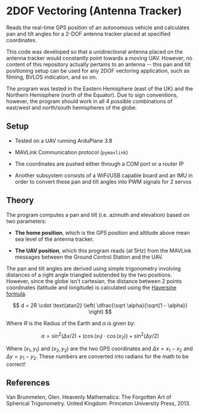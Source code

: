 # 2DOF Vectoring (Antenna Tracker)

Reads the real-time GPS position of an autonomous vehicle and calculates pan and tilt angles for a 2-DOF antenna tracker placed at specified coordinates.

This code was developed so that a unidirectional antenna placed on the antenna tracker would constantly point towards a moving UAV. However, no content of this repository actually pertains to an antenna -- this pan and tilt positioning setup can be used for any 2DOF vectoring application, such as filming, BVLOS indication, and so on. 

The program was tested in the Eastern Hemisphere (east of the UK) and the Northern Hemisphere (north of the Equator). Due to sign conventions, however, the program should work in all 4 possible combinations of east/west and north/south hemispheres of the globe. 

## Setup

* Tested on a UAV running ArduPlane 3.8

* MAVLink Communication protocol (`pymavlink`)

* The coordinates are pushed either through a COM port or a router IP

* Another subsystem consists of a WiFi/USB capable board and an IMU in order to convert these pan and tilt angles into PWM signals for 2 servos 

## Theory

The program computes a pan and tilt (i.e. azimuth and elevation) based on two parameters:

- **The home position**, which is the GPS position and altitude above mean sea level of the antenna tracker.

- **The UAV position**, which this program reads (at 5Hz) from the MAVLink messages between the Ground Control Station and the UAV. 

The pan and tilt angles are derived using simple trigonometry involving distances of a right angle triangled subtended by the two positions. However, since the globe isn't cartesian, the distance between 2 points coordinates (latitude and longitude) is calculated using the [Haversine formula](https://en.wikipedia.org/wiki/Haversine_formula).

$$
d = 2R \cdot \text{atan2} \left( \dfrac{\sqrt \alpha}{\sqrt{1 - \alpha}} \right)
$$

Where $R$ is the Radius of the Earth and $\alpha$ is given by:

$$
\alpha = \sin ^2 (\Delta x/2) + (\cos(x_1) \cdot \cos(x_2)) + \sin^2(\Delta y/2)
$$

Where $(x_1, y_1)$ and $(x_2, y_2)$ are the two GPS coordinates and $\Delta x = x_1 - x_2$ and $\Delta y = y_1 - y_2$. These numbers are converted into radians for the math to be correct!

## References

Van Brummelen, Glen. Heavenly Mathematics: The Forgotten Art of Spherical Trigonometry. United Kingdom: Princeton University Press, 2013.
